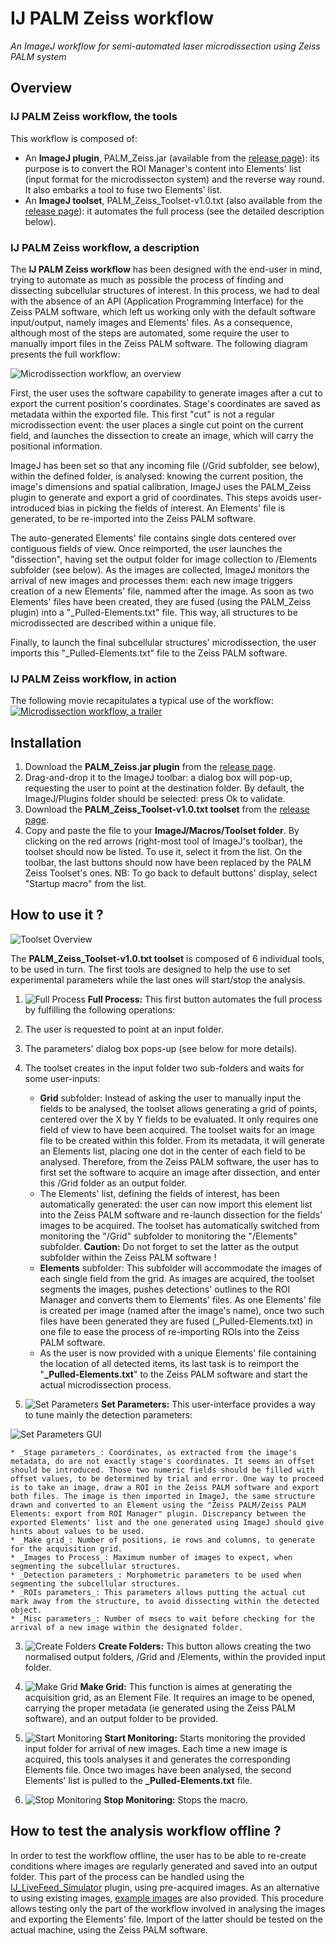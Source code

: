 # IJ PALM Zeiss workflow


*An ImageJ workflow for semi-automated laser microdissection using Zeiss PALM system*


## Overview
### IJ PALM Zeiss workflow, the tools
This workflow is composed of:
* An __ImageJ plugin__, PALM_Zeiss.jar (available from the [release page](https://github.com/fabricecordelieres/IJ_PALM_Zeiss_workflow/releases)): its purpose is to convert the ROI Manager's content into Elements' list (input format for the microdissecton system) and the reverse way round. It also embarks a tool to fuse two Elements' list.
* An __ImageJ toolset__, PALM_Zeiss_Toolset-v1.0.txt  (also available from the [release page](https://github.com/fabricecordelieres/IJ_PALM_Zeiss_workflow/releases)): it automates the full process (see the detailed description below).


### IJ PALM Zeiss workflow, a description
The __IJ PALM Zeiss workflow__ has been designed with the end-user in mind, trying to automate as much as possible the process of finding and dissecting subcellular structures of interest. In this process, we had to deal with the absence of an API (Application Programming Interface) for the Zeiss PALM software, which left us working only with the default software input/output, namely images and Elements' files. As a consequence, although most of the steps are automated, some require the user to manually import files in the Zeiss PALM software. The following diagram presents the full workflow:

![Microdissection workflow, an overview](README_img/0-Overview_Workflow.jpg "Microdissection workflow, an overview")

First, the user uses the software capability to generate images after a cut to export the current position's coordinates. Stage's coordinates are saved as metadata within the exported file. This first "cut" is not a regular microdissection event: the user places a single cut point on the current field, and launches the dissection to create an image, which will carry the positional information.

ImageJ has been set so that any incoming file (/Grid subfolder, see below), within the defined folder, is analysed: knowing the current position, the image's dimensions and spatial calibration, ImageJ uses the PALM_Zeiss plugin to generate and export a grid of coordinates. This steps avoids user-introduced bias in picking the fields of interest. An Elements' file is generated, to be re-imported into the Zeiss PALM software.

The auto-generated Elements' file contains single dots centered over contiguous fields of view. Once reimported, the user launches the "dissection", having set the output folder for image collection to /Elements subfolder (see below). As the images are collected, ImageJ monitors the arrival of new images and processes them: each new image triggers creation of a new Elements' file, nammed after the image. As soon as two Elements' files have been created, they are fused (using the PALM_Zeiss plugin) into a "\_Pulled-Elements.txt" file. This way, all structures to be microdissected are described within a unique file.

Finally, to launch the final subcellular structures' microdissection, the user imports this "\_Pulled-Elements.txt" file to the Zeiss PALM software.


### IJ PALM Zeiss workflow, in action
The following movie recapitulates a typical use of the workflow:
[![Microdissection workflow, a trailer](http://img.youtube.com/vi/th05mxfdPVA/0.jpg)](http://www.youtube.com/watch?v=th05mxfdPVA)



## Installation
1. Download the __PALM_Zeiss.jar plugin__ from the [release page](https://github.com/fabricecordelieres/IJ_PALM_Zeiss_workflow/releases).
2. Drag-and-drop it to the ImageJ toolbar: a dialog box will pop-up, requesting the user to point at the destination folder. By default, the ImageJ/Plugins folder should be selected: press Ok to validate.
3. Download the __PALM_Zeiss_Toolset-v1.0.txt toolset__ from the [release page](https://github.com/fabricecordelieres/IJ_PALM_Zeiss_workflow/releases).
4. Copy and paste the file to your __ImageJ/Macros/Toolset folder__. By clicking on the red arrows (right-most tool of ImageJ's toolbar), the toolset should now be listed. To use it, select it from the list. On the toolbar, the last buttons should now have been replaced by the PALM Zeiss Toolset's ones. NB: To go back to default buttons' display, select "Startup macro" from the list.

## How to use it ?
![Toolset Overview](README_img/0-Toolset.jpg "Toolset Overview")

The __PALM_Zeiss_Toolset-v1.0.txt toolset__ is composed of 6 individual tools, to be used in turn. The first tools are designed to help the use to set experimental parameters while the last ones will start/stop the analysis.

1. ![Full Process](README_img/1-Full_Process.jpg "Full Process") __Full Process:__ This first button automates the full process by fulfilling the following operations:
  1. The user is requested to point at an input folder.
  2. The parameters' dialog box pops-up (see below for more details).
  3. The toolset creates in the input folder two sub-folders and waits for some user-inputs:
      * __Grid__ subfolder: Instead of asking the user to manually input the fields to be analysed, the toolset allows generating a grid of points, centered over the X by Y fields to be evaluated. It only requires one field of view to have been acquired. The toolset waits for an image file to be created within this folder. From its metadata, it will generate an Elements list, placing one dot in the center of each field to be analysed. Therefore, from the Zeiss PALM software, the user has to first set the software to acquire an image after dissection, and enter this /Grid folder as an output folder.
      * The Elements' list, defining the fields of interest, has been automatically generated: the user can now import this element list into the Zeiss PALM software and re-launch dissection for the fields' images to be acquired. The toolset has automatically switched from monitoring the "/Grid" subfolder to monitoring the "/Elements" subfolder. __Caution:__ Do not forget to set the latter as the output subfolder within the Zeiss PALM software !
      * __Elements__ subfolder: This subfolder will accommodate the images of each single field from the grid. As images are acquired, the toolset segments the images, pushes detections' outlines to the ROI Manager and converts them to Elements' files. As one Elements' file is created per image (named after the image's name), once two such files have been generated they are fused (\_Pulled-Elements.txt) in one file to ease the process of re-importing ROIs into the Zeiss PALM software.
      * As the user is now provided with a unique Elements' file containing the location of all detected items, its last task is to reimport the "__\_Pulled-Elements.txt__" to the Zeiss PALM software and start the actual microdissection process.

2. ![Set Parameters](README_img/2-Set_Parameters.jpg "Set Parameters") __Set Parameters:__ This user-interface provides a way to tune mainly the detection parameters:


  ![Set Parameters GUI](README_img/2b-Set_Parameters.jpg "Set Parameters GUI")


    * _Stage parameters_: Coordinates, as extracted from the image's metadata, do are not exactly stage's coordinates. It seems an offset should be introduced. Those two numeric fields should be filled with offset values, to be determined by trial and error. One way to proceed is to take an image, draw a ROI in the Zeiss PALM software and export both files. The image is then imported in ImageJ, the same structure drawn and converted to an Element using the "Zeiss PALM/Zeiss PALM Elements: export from ROI Manager" plugin. Discrepancy between the exported Elements' list and the one generated using ImageJ should give hints about values to be used.
    * _Make grid_: Number of positions, ie rows and columns, to generate for the acquisition grid.
    * _Images to Process_: Maximum number of images to expect, when segmenting the subcellular structures.
    * _Detection parameters_: Morphometric parameters to be used when segmenting the subcellular structures.
    * _ROIs parameters_: This parameters allows putting the actual cut mark away from the structure, to avoid dissecting within the detected object.
    * _Misc parameters_: Number of msecs to wait before checking for the arrival of a new image within the designated folder.


3. ![Create Folders](README_img/3-Create_Folders.jpg "Create Folders") __Create Folders:__ This button allows creating the two normalised output folders, /Grid and /Elements, within the provided input folder.

4. ![Make Grid](README_img/4-Make_Grid.jpg "Make Grid") __Make Grid:__ This function is aimes at generating the acquisition grid, as an Element File. It requires an image to be opened, carrying the proper metadata (ie generated using the Zeiss PALM software), and an output folder to be provided.

5. ![Start Monitoring](README_img/5-Start_Monitoring.jpg "Start Monitoring") __Start Monitoring:__ Starts monitoring the provided input folder for arrival of new images. Each time a new image is acquired, this tools analyses it and generates the corresponding Elements file. Once two images have been analysed, the second Elements' list is pulled to the __\_Pulled-Elements.txt__ file.

6. ![Stop Monitoring](README_img/6-Stop_Monitoring.jpg "Stop Monitoring") __Stop Monitoring:__ Stops the macro.



## How to test the analysis workflow offline ?
In order to test the workflow offline, the user has to be able to re-create conditions where images are regularly generated and saved into an output folder. This part of the process can be handled using the [IJ_LiveFeed_Simulator](https://github.com/fabricecordelieres/IJ_LiveFeed_Simulator) plugin, using pre-acquired images. As an alternative to using existing images, [example images](/Test_Data/Test_Data.zip) are also provided.
This procedure allows testing only the part of the workflow involved in analysing the images and exporting the Elements' file. Import of the latter should be tested on the actual machine, using the Zeiss PALM software.
